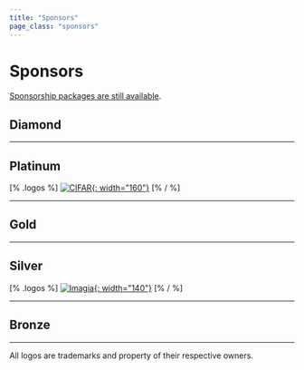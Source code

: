 ```yaml
---
title: "Sponsors"
page_class: "sponsors"
---
```


# Sponsors

[Sponsorship packages are still available](/sponsorship-packages.html).

## <span class="diamond">Diamond</span>

---

## <span class="platinum">Platinum</span>

[% .logos %]
[![CIFAR](/sponsors/cifar.png){: width="160"}](https://www.cifar.ca/)
[% / %]

---

## <span class="gold">Gold</span>

---

## <span class="silver">Silver</span>
[% .logos %]
[![Imagia](/sponsors/imagia.png){: width="140"}](https://www.imagia.com/)
[% / %]

---

## <span class="bronze">Bronze</span>

---

<p class="small">
    All logos are trademarks and property of their respective owners.
</p>

